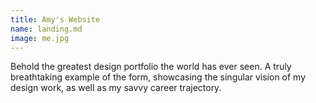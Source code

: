 ```yaml
---
title: Amy's Website
name: landing.md
image: me.jpg
---
```

Behold the greatest design portfolio the world has ever seen. A truly breathtaking example of the form, showcasing the singular vision of my design work, as well as my savvy career trajectory.
